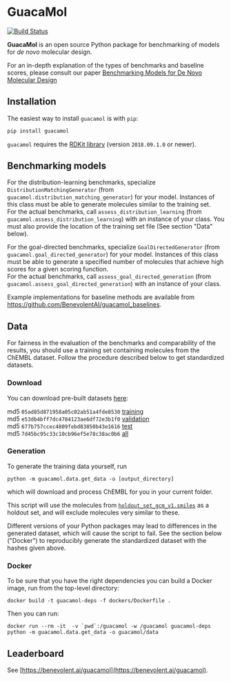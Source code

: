 # GuacaMol

[![Build Status](https://travis-ci.com/BenevolentAI/guacamol.svg?branch=master)](https://travis-ci.com/BenevolentAI/guacamol)

**GuacaMol** is an open source Python package for benchmarking of models for 
*de novo* molecular design.

For an in-depth explanation of the types of benchmarks and baseline scores,
please consult our paper 
[Benchmarking Models for De Novo Molecular Design](https://arxiv.org/abs/1811.09621)

## Installation

The easiest way to install `guacamol` is with `pip`:
```bash
pip install guacamol
```

`guacamol` requires the [RDKit library](http://rdkit.org/) (version `2018.09.1.0` or newer).


## Benchmarking models

For the distribution-learning benchmarks, specialize `DistributionMatchingGenerator` 
(from `guacamol.distribution_matching_generator`) for your model. 
Instances of this class must be able to generate molecules similar to the training set.  
For the actual benchmarks, call `assess_distribution_learning` 
(from `guacamol.assess_distribution_learning`) with an instance of your class. 
You must also provide the location of the training set file (See section "Data" below).

For the goal-directed benchmarks, specialize `GoalDirectedGenerator` 
(from `guacamol.goal_directed_generator`) for your model. 
Instances of this class must be able to generate a specified number of molecules 
that achieve high scores for a given scoring function.  
For the actual benchmarks, call `assess_goal_directed_generation` 
(from `guacamol.assess_goal_directed_generation`) with an instance of your class. 

Example implementations for baseline methods are available from https://github.com/BenevolentAI/guacamol_baselines.


## Data

For fairness in the evaluation of the benchmarks and comparability of the results, 
you should use a training set containing molecules from the ChEMBL dataset.
Follow the procedure described below to get standardized datasets.


### Download

You can download pre-built datasets [here](https://figshare.com/projects/GuacaMol/56639):

md5 `05ad85d871958a05c02ab51a4fde8530` [training](https://ndownloader.figshare.com/files/13612760 )  
md5 `e53db4bff7dc4784123ae6df72e3b1f0` [validation](https://ndownloader.figshare.com/files/13612766)  
md5 `677b757ccec4809febd83850b43e1616` [test](https://ndownloader.figshare.com/files/13612757)  
md5 `7d45bc95c33c10cb96ef5e78c38ac0b6` [all](https://ndownloader.figshare.com/files/13612745)  


### Generation

To generate the training data yourself, run 
```
python -m guacamol.data.get_data -o [output_directory]
```
which will download and process ChEMBL for you in your current folder.

This script will use the molecules from 
[`holdout_set_gcm_v1.smiles`](https://github.com/BenevolentAI/guacamol/blob/master/guacamol/data/holdout_set_gcm_v1.smiles)
as a holdout set, and will exclude molecules very similar to these.

Different versions of your Python packages may lead to differences in the generated dataset, which will cause the script to fail.
See the section below ("Docker") to reproducibly generate the standardized dataset with the hashes given above.

### Docker

To be sure that you have the right dependencies you can build a Docker image, run from the top-level directory:
```
docker build -t guacamol-deps -f dockers/Dockerfile .
```
Then you can run:
```
docker run --rm -it  -v `pwd`:/guacamol -w /guacamol guacamol-deps python -m guacamol.data.get_data -o guacamol/data
```


## Leaderboard

See [https://benevolent.ai/guacamol](https://benevolent.ai/guacamol).
